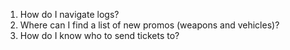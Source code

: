 1. How do I navigate logs?
2. Where can I find a list of new promos (weapons and vehicles)?
3. How do I know who to send tickets to? 